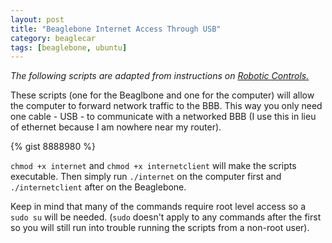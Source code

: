 ```yaml
---
layout: post
title: "Beaglebone Internet Access Through USB"
category: beaglecar
tags: [beaglebone, ubuntu]
---
```


_The following scripts are adapted from instructions on [Robotic Controls.](http://robotic-controls.com/learn/beaglebone/beaglebone-internet-over-usb-only)_

These scripts (one for the Beaglbone and one for the computer) will
allow the computer to forward network traffic to the BBB. This way you only
need one cable - USB - to communicate with a networked BBB (I use this in lieu
of ethernet because I am nowhere near my router).

{% gist 8888980 %}

`chmod +x internet` and `chmod +x internetclient` will make the scripts
executable. Then simply run `./internet` on the computer first and
`./internetclient` after on the Beaglebone.

Keep in mind that many of the commands require root level access so a `sudo su`
will be needed. (`sudo` doesn't apply to any commands after the first so you
will still run into trouble running the scripts from a non-root user).
